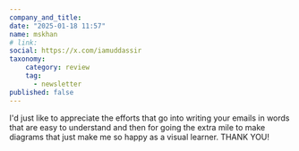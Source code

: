 ```yaml
---
company_and_title: 
date: "2025-01-18 11:57"
name: mskhan
# link:
social: https://x.com/iamuddassir
taxonomy:
    category: review
    tag:
      - newsletter
published: false
---
```


I'd just like to appreciate the efforts that go into writing your emails in words that are easy to understand and then for going the extra mile to make diagrams that just make me so happy as a visual learner. THANK YOU!
